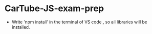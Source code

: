 # CarTube-JS-exam-prep
- Write 'npm install' in the terminal of VS code , so all libraries will be installed.
